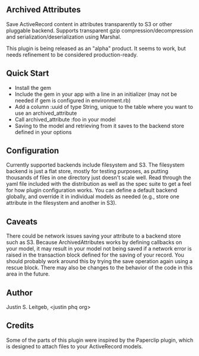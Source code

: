 Archived Attributes
-------------------

Save ActiveRecord content in attributes transparently to S3 or other
pluggable backend.  Supports transparent gzip
compression/decompression and serialization/deserialization using
Marshal.

This plugin is being released as an "alpha" product.  It seems to
work, but needs refinement to be considered production-ready.

Quick Start
-----------

 * Install the gem
 * Include the gem in your app with a line in an initializer (may not be needed if gem is configured in environment.rb)
 * Add a column :uuid of type String, unique to the table where you want to use an archived_attribute
 * Call archived_attribute :foo in your model
 * Saving to the model and retrieving from it saves to the backend store defined in your options

Configuration
-------------

Currently supported backends include filesystem and S3.  The
filesystem backend is just a flat store, mostly for testing purposes,
as putting thousands of files in one directory just doesn't scale
well.  Read through the yaml file included with the distribution as
well as the spec suite to get a feel for how plugin configuration
works.  You can define a default backend globally, and override it in
individual models as needed (e.g., store one attribute in the
filesystem and another in S3).

Caveats
-------

There could be network issues saving your attribute to a backend store
such as S3.  Because ArchivedAttributes works by defining callbacks on
your model, it may result in your model not being saved if a network
error is raised in the transaction block defined for the saving of
your record.  You should probably work around this by trying the save
operation again using a rescue block.  There may also be changes to
the behavior of the code in this area in the future.

Author
------

Justin S. Leitgeb, <justin <at> phq <dot> org>

Credits
-------

Some of the parts of this plugin were inspired by the Paperclip
plugin, which is designed to attach files to your ActiveRecord models.